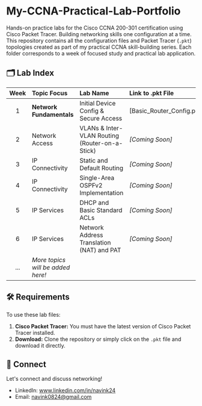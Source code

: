 # My-CCNA-Practical-Lab-Portfolio
Hands-on practice labs for the Cisco CCNA 200-301 certification using Cisco Packet Tracer. Building networking skills one configuration at a time.
This repository contains all the configuration files and Packet Tracer (`.pkt`) topologies created as part of my practical CCNA skill-building series. Each folder corresponds to a week of focused study and practical lab application.

## 🗂️ Lab Index

| Week | Topic Focus | Lab Name | Link to .pkt File |
| :---: | :--- | :--- | :--- |
| 1 | **Network Fundamentals** | Initial Device Config & Secure Access | [Basic_Router_Config.pkt] |
| 2 | Network Access | VLANs & Inter-VLAN Routing (Router-on-a-Stick) | *[Coming Soon]* |
| 3 | IP Connectivity | Static and Default Routing | *[Coming Soon]* |
| 4 | IP Connectivity | Single-Area OSPFv2 Implementation | *[Coming Soon]* |
| 5 | IP Services | DHCP and Basic Standard ACLs | *[Coming Soon]* |
| 6 | IP Services | Network Address Translation (NAT) and PAT | *[Coming Soon]* |
| ... | *More topics will be added here!* | | |
## 🛠️ Requirements

To use these lab files:

1.  **Cisco Packet Tracer:** You must have the latest version of Cisco Packet Tracer installed.
2.  **Download:** Clone the repository or simply click on the `.pkt` file and download it directly.

## 🤝 Connect

Let's connect and discuss networking!

* LinkedIn: www.linkedin.com/in/navink24
 *  Email: navink0824@gmail.com

